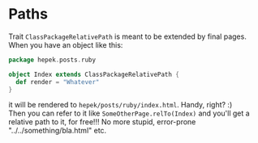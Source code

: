 # Paths

Trait `ClassPackageRelativePath` is meant to be extended by final pages.  
When you have an object like this:

```scala
package hepek.posts.ruby

object Index extends ClassPackageRelativePath {
  def render = "Whatever"
}
```

it will be rendered to `hepek/posts/ruby/index.html`. Handy, right? :)  
Then you can refer to it like `SomeOtherPage.relTo(Index)` and you'll get a relative path to it, for free!!!
No more stupid, error-prone "../../something/bla.html" etc.








